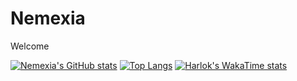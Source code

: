 # Nemexia

Welcome

[![Nemexia's GitHub stats](https://github-readme-stats.vercel.app/api?username=Nemexia&theme=radical)](https://github.com/anuraghazra/github-readme-stats)
[![Top Langs](https://github-readme-stats.vercel.app/api/top-langs/?username=Nemexia&theme=radical&layout=pie)](https://github.com/anuraghazra/github-readme-stats)
[![Harlok's WakaTime stats](https://github-readme-stats.vercel.app/api/wakatime?username=Nemexia&theme=radical)](https://github.com/anuraghazra/github-readme-stats)

